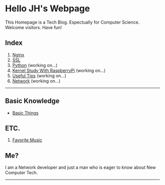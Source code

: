 <link rel="shortcut icon" type="image/x-icon" href="https://shlomo90.github.io/favicon/favicon.ico">
<link rel="stylesheet" type="text/css" media="all" href="https://shlomo90.github.io/homepage.css" />

# Hello JH's Webpage

This Homepage is a Tech Blog. Espectually for Computer Science.  
Welcome visitors. Have fun!


## Index

1. [Nginx](nginx.md)
2. [SSL](ssl/ssl.md)
3. [Python](python.md) (working on...)
4. [Kernel Study With RaspberryPi](kernel_study.md) (working on...)
5. [Useful Tips](tips.md) (working on...)
6. [Network](network.md) (working on...)

---

## Basic Knowledge

* [Basic Things](basic.md)


## ETC.

1. [Favorite Music](music.md)

## Me?

I am a Network developer and just a man who is eager to know about New Computer Tech.  

---
